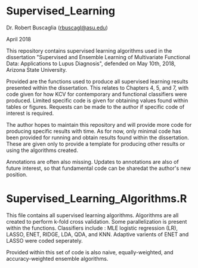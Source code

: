 # Supervised_Learning

Dr. Robert Buscaglia (rbuscagl@asu.edu)

April 2018
 
This repository contains supervised learning algorithms used in the dissertation "Supervised and Ensemble Learning of Multivariate Functional Data: Applications to Lupus Diagnosis", defended on May 10th, 2018, Arizona State University.

Provided are the functions used to produce all supervised learning results presented within the dissertation.  This relates to Chapters 4, 5, and 7, with code given for how KCV for contemporary and functional classifiers were produced.  Limited specific code is given for obtaining values found within tables or figures.  Requests can be made to the author if specific code of interest is required.

The author hopes to maintain this repository and will provide more code for producing specific results with time.  As for now, only minimal code has been provided for running and obtain results found within the dissertation.  These are given only to provide a template for producing other results or using the algorithms created.

Annotations are often also missing.  Updates to annotations are also of future interest, so that fundamental code can be sharedat the author's new position.

# Supervised_Learning_Algorithms.R

This file contains all supervised learning algorithms.  Algorithms are all created to perform k-fold cross validation.  Some parallelization is present within the functions.  Classifiers include : MLE logistic regression (LR), LASSO, ENET, RIDGE, LDA, QDA, and KNN.  Adaptive varients of ENET and LASSO were coded seperately.

Provided within this set of code is also naive, equally-weighted, and accuracy-weighted ensemble algorithms.

